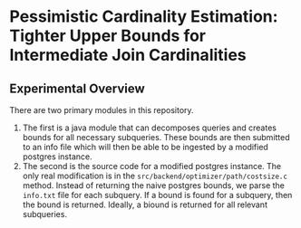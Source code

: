 # Pessimistic Cardinality Estimation: Tighter Upper Bounds for Intermediate Join Cardinalities

## Experimental Overview
There are two primary modules in this repository.

1. The first is a java module that can decomposes queries and creates bounds for all necessary subqueries. These bounds are then submitted to an info file which will then be able to be ingested by a modified postgres instance.
2. The second is the source code for a modified postgres instance. The only real modification is in the `src/backend/optimizer/path/costsize.c` method. Instead of returning the naive postgres bounds, we parse the `info.txt` file for each subquery. If a bound is found for a subquery, then the bound is returned. Ideally, a biound is returned for all relevant subqueries.

